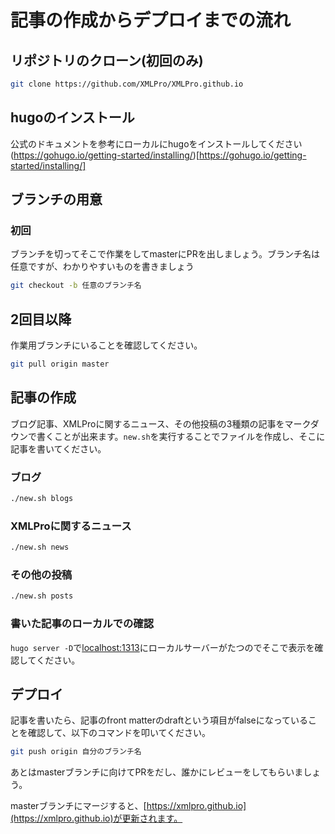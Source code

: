 # 記事の作成からデプロイまでの流れ

## リポジトリのクローン(初回のみ)
```bash
git clone https://github.com/XMLPro/XMLPro.github.io
```

##  hugoのインストール

公式のドキュメントを参考にローカルにhugoをインストールしてください
(https://gohugo.io/getting-started/installing/)[https://gohugo.io/getting-started/installing/]


## ブランチの用意

### 初回

ブランチを切ってそこで作業をしてmasterにPRを出しましょう。ブランチ名は任意ですが、わかりやすいものを書きましょう

```bash
git checkout -b 任意のブランチ名
```

## 2回目以降

作業用ブランチにいることを確認してください。

```bash
git pull origin master
```

## 記事の作成

ブログ記事、XMLProに関するニュース、その他投稿の3種類の記事をマークダウンで書くことが出来ます。`new.sh`を実行することでファイルを作成し、そこに記事を書いてください。

### ブログ

```bash
./new.sh blogs  
```

### XMLProに関するニュース

```bash
./new.sh news
```

### その他の投稿

```bash
./new.sh posts
```

### 書いた記事のローカルでの確認

`hugo server -D`で[localhost:1313](localhost:1313)にローカルサーバーがたつのでそこで表示を確認してください。

## デプロイ

記事を書いたら、記事のfront matterのdraftという項目がfalseになっていることを確認して、以下のコマンドを叩いてください。

```bash
git push origin 自分のブランチ名
```

あとはmasterブランチに向けてPRをだし、誰かにレビューをしてもらいましょう。

masterブランチにマージすると、[https://xmlpro.github.io](https://xmlpro.github.io)が更新されます。